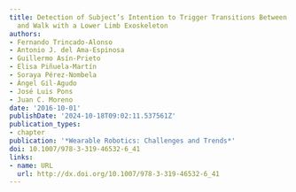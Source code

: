 ```yaml
---
title: Detection of Subject’s Intention to Trigger Transitions Between Sit, Stand
  and Walk with a Lower Limb Exoskeleton
authors:
- Fernando Trincado-Alonso
- Antonio J. del Ama-Espinosa
- Guillermo Asín-Prieto
- Elisa Piñuela-Martín
- Soraya Pérez-Nombela
- Ángel Gil-Agudo
- José Luis Pons
- Juan C. Moreno
date: '2016-10-01'
publishDate: '2024-10-18T09:02:11.537561Z'
publication_types:
- chapter
publication: '*Wearable Robotics: Challenges and Trends*'
doi: 10.1007/978-3-319-46532-6_41
links:
- name: URL
  url: http://dx.doi.org/10.1007/978-3-319-46532-6_41
---
```


